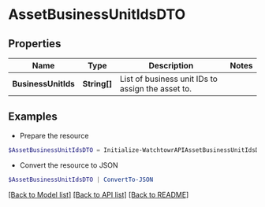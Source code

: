 # AssetBusinessUnitIdsDTO
## Properties

Name | Type | Description | Notes
------------ | ------------- | ------------- | -------------
**BusinessUnitIds** | **String[]** | List of business unit IDs to assign the asset to. | 

## Examples

- Prepare the resource
```powershell
$AssetBusinessUnitIdsDTO = Initialize-WatchtowrAPIAssetBusinessUnitIdsDTO  -BusinessUnitIds [1,2,3]
```

- Convert the resource to JSON
```powershell
$AssetBusinessUnitIdsDTO | ConvertTo-JSON
```

[[Back to Model list]](../README.md#documentation-for-models) [[Back to API list]](../README.md#documentation-for-api-endpoints) [[Back to README]](../README.md)

